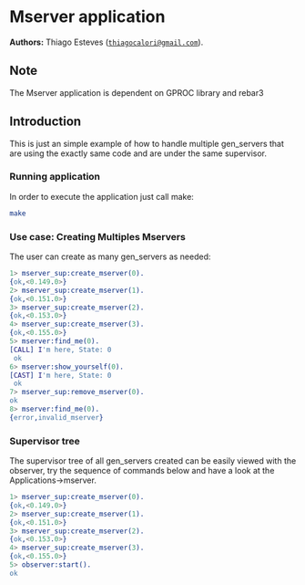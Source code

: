 # Mserver application #

__Authors:__ Thiago Esteves ([`thiagocalori@gmail.com`](thiagocalori@gmail.com)).

## Note ##

The Mserver application is dependent on GPROC library and rebar3

## Introduction ##

This is just an simple example of how to handle multiple gen_servers that are using the exactly same code and are under the same supervisor.

### Running application ###

In order to execute the application just call make:

```bash
make
```

### Use case: Creating Multiples Mservers ###

The user can create as many gen_servers as needed:

```erlang
1> mserver_sup:create_mserver(0).
{ok,<0.149.0>}
2> mserver_sup:create_mserver(1).
{ok,<0.151.0>}
3> mserver_sup:create_mserver(2).
{ok,<0.153.0>}
4> mserver_sup:create_mserver(3).
{ok,<0.155.0>}
5> mserver:find_me(0).
[CALL] I'm here, State: 0
 ok
6> mserver:show_yourself(0).
[CAST] I'm here, State: 0
 ok
7> mserver_sup:remove_mserver(0).
ok
8> mserver:find_me(0).
{error,invalid_mserver}
```
### Supervisor tree ###

The supervisor tree of all gen_servers created can be easily viewed with the observer, try the sequence of commands below and have a look at the Applications->mserver.

```erlang
1> mserver_sup:create_mserver(0).
{ok,<0.149.0>}
2> mserver_sup:create_mserver(1).
{ok,<0.151.0>}
3> mserver_sup:create_mserver(2).
{ok,<0.153.0>}
4> mserver_sup:create_mserver(3).
{ok,<0.155.0>}
5> observer:start().
ok
```
